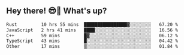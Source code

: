 ## Hey there! 😎👋 What's up?

<!--START_SECTION:waka-->

```txt
Rust         10 hrs 55 mins  ████████████████▓░░░░░░░░   67.20 %
JavaScript   2 hrs 41 mins   ████░░░░░░░░░░░░░░░░░░░░░   16.56 %
C++          59 mins         █▓░░░░░░░░░░░░░░░░░░░░░░░   06.12 %
TypeScript   43 mins         █░░░░░░░░░░░░░░░░░░░░░░░░   04.42 %
Other        17 mins         ▒░░░░░░░░░░░░░░░░░░░░░░░░   01.84 %
```

<!--END_SECTION:waka-->
